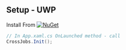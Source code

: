 ## Setup - UWP
Install From [![NuGet](https://img.shields.io/nuget/v/Plugin.Jobs.svg?maxAge=2592000)](https://www.nuget.org/packages/Plugin.Jobs/)

```csharp
// In App.xaml.cs OnLaunched method - call
CrossJobs.Init();

```